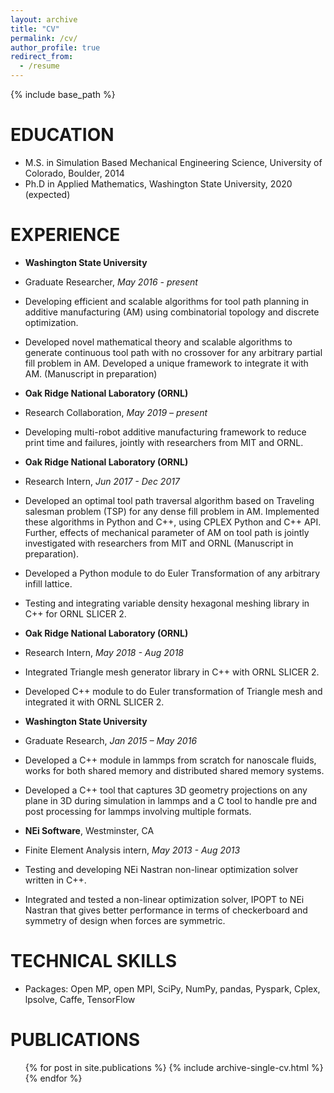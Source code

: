 ```yaml
---
layout: archive
title: "CV"
permalink: /cv/
author_profile: true
redirect_from:
  - /resume
---
```


{% include base_path %}

EDUCATION
======
* M.S. in Simulation Based Mechanical Engineering Science, University of Colorado, Boulder, 2014
* Ph.D in Applied Mathematics, Washington State University, 2020 (expected)

EXPERIENCE
======
* **Washington State University**
* Graduate Researcher, *May 2016 - present*	
* Developing efficient and scalable algorithms for tool path planning in additive manufacturing (AM) using combinatorial topology and discrete optimization.
* Developed novel mathematical theory and scalable algorithms to generate continuous tool path with no crossover for any arbitrary partial fill problem in AM. Developed a unique framework to integrate it with AM. (Manuscript in preparation)
    
* **Oak Ridge National Laboratory (ORNL)**  
* Research Collaboration, *May 2019 – present*
* Developing multi-robot additive manufacturing framework to reduce print time and failures, jointly with researchers from MIT and ORNL.
 
* **Oak Ridge National Laboratory (ORNL)**   
* Research Intern, *Jun 2017 - Dec 2017* 
* Developed an optimal tool path traversal algorithm based on Traveling salesman problem (TSP) for any dense fill problem in AM. Implemented these algorithms in Python and C++, using CPLEX Python and C++ API. Further, effects of mechanical parameter of AM on tool path is jointly investigated with researchers from MIT and ORNL (Manuscript in preparation).    
* Developed a Python module to do Euler Transformation of any arbitrary infill lattice. 
* Testing and integrating variable density hexagonal meshing library in C++ for ORNL SLICER 2.

* **Oak Ridge National Laboratory (ORNL)**
* Research Intern, *May 2018 - Aug 2018* 
* Integrated Triangle mesh generator library in C++ with ORNL SLICER 2. 
* Developed C++ module to do Euler transformation of Triangle mesh and integrated it with ORNL SLICER 2. 

* **Washington State University** 
* Graduate Research, *Jan 2015 – May 2016*
* Developed a C++ module in lammps from scratch for nanoscale fluids, works for both shared memory and distributed shared memory systems. 
* Developed a C++ tool that captures 3D geometry projections on any plane in 3D during simulation in lammps and a C tool to handle pre and post processing for lammps involving multiple formats. 

* **NEi Software**, Westminster, CA                                                                                                                    
* Finite Element Analysis intern, *May 2013 - Aug 2013*
* Testing and developing NEi Nastran non-linear optimization solver written in C++.  
* Integrated and tested a non-linear optimization solver, IPOPT to NEi Nastran that gives better performance in terms of checkerboard and symmetry of design when forces are symmetric.   

TECHNICAL SKILLS
======
* Packages: Open MP, open MPI, SciPy, NumPy, pandas, Pyspark, Cplex, lpsolve, Caffe, TensorFlow   

PUBLICATIONS
======
  <ul>{% for post in site.publications %}
    {% include archive-single-cv.html %}
  {% endfor %}</ul>
  